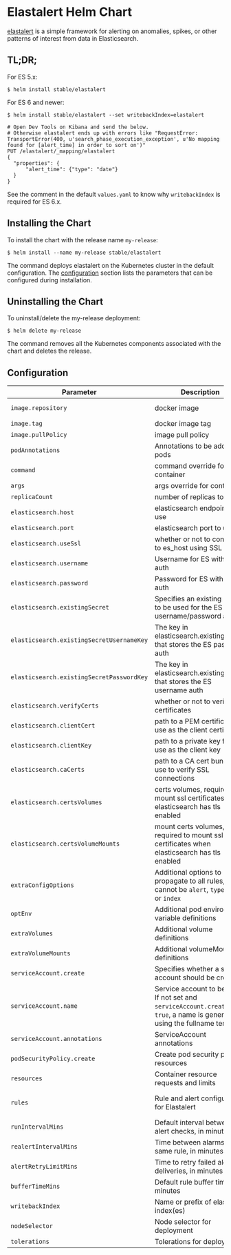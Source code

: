 # Elastalert Helm Chart

[elastalert](https://github.com/Yelp/elastalert) is a simple framework for alerting on anomalies, spikes, or other patterns of interest from data in Elasticsearch.

## TL;DR;

For ES 5.x:

```console
$ helm install stable/elastalert
```

For ES 6 and newer:

```console
$ helm install stable/elastalert --set writebackIndex=elastalert

# Open Dev Tools on Kibana and send the below.
# Otherwise elastalert ends up with errors like "RequestError: TransportError(400, u'search_phase_execution_exception', u'No mapping found for [alert_time] in order to sort on')"
PUT /elastalert/_mapping/elastalert
{
  "properties": {
      "alert_time": {"type": "date"}
  }
}
```

See the comment in the default `values.yaml` to know why `writebackIndex` is required for ES 6.x.

## Installing the Chart

To install the chart with the release name `my-release`:

```console
$ helm install --name my-release stable/elastalert
```

The command deploys elastalert on the Kubernetes cluster in the default configuration. The [configuration](#configuration) section lists the parameters that can be configured during installation.

## Uninstalling the Chart

To uninstall/delete the my-release deployment:

```console
$ helm delete my-release
```

The command removes all the Kubernetes components associated with the chart and deletes the release.

## Configuration

| Parameter                                 | Description                                                                                                                   | Default                         |
| ----------------------------------------- | ----------------------------------------------------------------------------------------------------------------------------- | ------------------------------- |
| `image.repository`                        | docker image                                                                                                                  | jertel/elastalert-docker        |
| `image.tag`                               | docker image tag                                                                                                              | 0.2.4                           |
| `image.pullPolicy`                        | image pull policy                                                                                                             | IfNotPresent                    |
| `podAnnotations`                          | Annotations to be added to pods                                                                                               | {}                              |
| `command`                                 | command override for container                                                                                                | `NULL`                          |
| `args`                                    | args override for container                                                                                                   | `NULL`                          |
| `replicaCount`                            | number of replicas to run                                                                                                     | 1                               |
| `elasticsearch.host`                      | elasticsearch endpoint to use                                                                                                 | elasticsearch                   |
| `elasticsearch.port`                      | elasticsearch port to use                                                                                                     | 80                              |
| `elasticsearch.useSsl`                    | whether or not to connect to es_host using SSL                                                                                | False                           |
| `elasticsearch.username`                  | Username for ES with basic auth                                                                                               | `NULL`                          |
| `elasticsearch.password`                  | Password for ES with basic auth                                                                                               | `NULL`                          |
| `elasticsearch.existingSecret`            | Specifies an existing secret to be used for the ES username/password auth                                                     | `NULL`                          |
| `elasticsearch.existingSecretUsernameKey` | The key in elasticsearch.existingSecret that stores the ES password auth                                                      | `NULL`                          |
| `elasticsearch.existingSecretPasswordKey` | The key in elasticsearch.existingSecret that stores the ES username auth                                                      | `NULL`                          |
| `elasticsearch.verifyCerts`               | whether or not to verify TLS certificates                                                                                     | True                            |
| `elasticsearch.clientCert`                | path to a PEM certificate to use as the client certificate                                                                    | /certs/client.pem               |
| `elasticsearch.clientKey`                 | path to a private key file to use as the client key                                                                           | /certs/client-key.pem           |
| `elasticsearch.caCerts`                   | path to a CA cert bundle to use to verify SSL connections                                                                     | /certs/ca.pem                   |
| `elasticsearch.certsVolumes`              | certs volumes, required to mount ssl certificates when elasticsearch has tls enabled                                          | `NULL`                          |
| `elasticsearch.certsVolumeMounts`         | mount certs volumes, required to mount ssl certificates when elasticsearch has tls enabled                                    | `NULL`                          |
| `extraConfigOptions`                      | Additional options to propagate to all rules, cannot be `alert`, `type`, `name` or `index`                                    | `{}`                            |
| `optEnv`                                  | Additional pod environment variable definitions                                                                               | []                              |
| `extraVolumes`                            | Additional volume definitions                                                                                                 | []                              |
| `extraVolumeMounts`                       | Additional volumeMount definitions                                                                                            | []                              |
| `serviceAccount.create`                   | Specifies whether a service account should be created.                                                                        | `true`                          |
| `serviceAccount.name`                     | Service account to be used. If not set and `serviceAccount.create` is `true`, a name is generated using the fullname template |                                 |
| `serviceAccount.annotations`              | ServiceAccount annotations                                                                                                    |                                 |
| `podSecurityPolicy.create`                | Create pod security policy resources                                                                                          | `false`                         |
| `resources`                               | Container resource requests and limits                                                                                        | {}                              |
| `rules`                                   | Rule and alert configuration for Elastalert                                                                                   | {} example shown in values.yaml |
| `runIntervalMins`                         | Default interval between alert checks, in minutes                                                                             | 1                               |
| `realertIntervalMins`                     | Time between alarms for same rule, in minutes                                                                                 | `NULL`                          |
| `alertRetryLimitMins`                     | Time to retry failed alert deliveries, in minutes                                                                             | 2880 (2 days)                   |
| `bufferTimeMins`                          | Default rule buffer time, in minutes                                                                                          | 15                              |
| `writebackIndex`                          | Name or prefix of elastalert index(es)                                                                                        | elastalert_status               |
| `nodeSelector`                            | Node selector for deployment                                                                                                  | {}                              |
| `tolerations`                             | Tolerations for deployment                                                                                                    | []                              |
